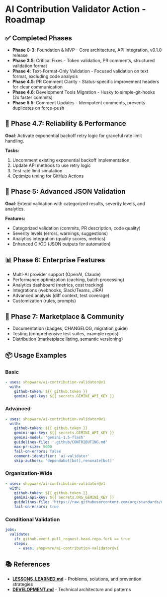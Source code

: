 # AI Contribution Validator Action - Roadmap

## ✅ Completed Phases

- **Phase 0-3**: Foundation & MVP - Core architecture, API integration, v0.1.0 release
- **Phase 3.5**: Critical Fixes - Token validation, PR comments, structured validation format
- **Phase 4**: Text-Format-Only Validation - Focused validation on text format, excluding code
  analysis
- **Phase 4.5**: PR Comment Clarity - Status-specific improvement headers for clear communication
- **Phase 4.6**: Development Tools Migration - Husky to simple-git-hooks (2x faster commits)
- **Phase 5.5**: Comment Updates - Idempotent comments, prevents duplicates on force-push

## 🎯 Phase 4.7: Reliability & Performance

**Goal**: Activate exponential backoff retry logic for graceful rate limit handling.

**Tasks:**

1. Uncomment existing exponential backoff implementation
2. Update API methods to use retry logic
3. Test rate limit simulation
4. Optimize timing for GitHub Actions

## 🎯 Phase 5: Advanced JSON Validation

**Goal**: Extend validation with categorized results, severity levels, and analytics.

**Features:**

- Categorized validation (commits, PR description, code quality)
- Severity levels (errors, warnings, suggestions)
- Analytics integration (quality scores, metrics)
- Enhanced CI/CD (JSON outputs for automation)

## 📊 Phase 6: Enterprise Features

- Multi-AI provider support (OpenAI, Claude)
- Performance optimization (caching, batch processing)
- Analytics dashboard (metrics, cost tracking)
- Integrations (webhooks, Slack/Teams, JIRA)
- Advanced analysis (diff context, test coverage)
- Customization (rules, prompts)

## 🔄 Phase 7: Marketplace & Community

- Documentation (badges, CHANGELOG, migration guide)
- Testing (comprehensive test suites, example repos)
- Distribution (marketplace listing, semantic versioning)

## 📦 Usage Examples

### Basic

```yaml
- uses: shopware/ai-contribution-validator@v1
  with:
    github-token: ${{ github.token }}
    gemini-api-key: ${{ secrets.GEMINI_API_KEY }}
```

### Advanced

```yaml
- uses: shopware/ai-contribution-validator@v1
  with:
    github-token: ${{ github.token }}
    gemini-api-key: ${{ secrets.GEMINI_API_KEY }}
    gemini-model: 'gemini-1.5-flash'
    guidelines-file: '.github/CONTRIBUTING.md'
    max-pr-size: 5000
    fail-on-errors: false
    comment-identifier: 'ai-validator'
    skip-authors: 'dependabot[bot],renovate[bot]'
```

### Organization-Wide

```yaml
- uses: shopware/ai-contribution-validator@v1
  with:
    github-token: ${{ github.token }}
    gemini-api-key: ${{ secrets.ORG_GEMINI_KEY }}
    guidelines-file: 'https://raw.githubusercontent.com/org/standards/main/CONTRIBUTING.md'
    fail-on-errors: true
```

### Conditional Validation

```yaml
jobs:
  validate:
    if: github.event.pull_request.head.repo.fork == true
    steps:
      - uses: shopware/ai-contribution-validator@v1
```

## 📚 References

- **[LESSONS_LEARNED.md](LESSONS_LEARNED.md)** - Problems, solutions, and prevention strategies
- **[DEVELOPMENT.md](../DEVELOPMENT.md)** - Technical architecture and patterns
